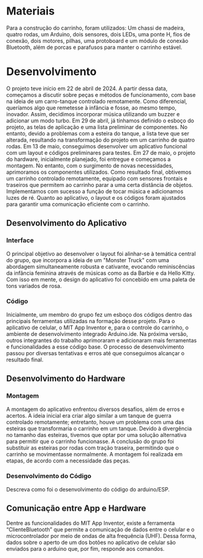 
# Materiais

Para a construção do carrinho, foram utilizados: 
Um chassi de madeira, quatro rodas, um Arduino, dois sensores, dois LEDs, uma ponte H, fios de conexão, dois motores, pilhas, uma protoboard e um módulo de conexão Bluetooth, além de porcas e parafusos para manter o carrinho estável.

# Desenvolvimento
O projeto teve início em 22 de abril de 2024. A partir dessa data, começamos a discutir sobre peças e métodos de funcionamento, com base na ideia de um carro-tanque controlado remotamente. Como diferencial, queríamos algo que remetesse à infância e fosse, ao mesmo tempo, inovador. Assim, decidimos incorporar música utilizando um buzzer e adicionar um modo turbo.
Em 29 de abril, já tínhamos definido o esboço do projeto, as telas de aplicação e uma lista preliminar de componentes. No entanto, devido a problemas com a esteira do tanque, a lista teve que ser alterada, resultando na transformação do projeto em um carrinho de quatro rodas.
Em 13 de maio, conseguimos desenvolver um aplicativo funcional com um layout e códigos preliminares para testes.
Em 27 de maio, o projeto do hardware, inicialmente planejado, foi entregue e começamos a montagem. No entanto, com o surgimento de novas necessidades, aprimoramos os componentes utilizados.
Como resultado final, obtivemos um carrinho controlado remotamente, equipado com sensores frontais e traseiros que permitem ao carrinho parar a uma certa distância de objetos. Implementamos com sucesso a função de tocar música e adicionamos luzes de ré.
Quanto ao aplicativo, o layout e os códigos foram ajustados para garantir uma comunicação eficiente com o carrinho.

## Desenvolvimento do Aplicativo

### Interface
O principal objetivo ao desenvolver o layout foi alinhar-se à temática central do grupo, que incorpora a ideia de um "Monster Truck" com uma abordagem simultaneamente robusta e cativante, evocando reminiscências da infância feminina através de músicas como as da Barbie e da Hello Kitty. Com isso em mente, o design do aplicativo foi concebido em uma paleta de tons variados de rosa.

### Código
Inicialmente, um membro do grupo fez um esboço dos códigos dentro das principais ferramentas utilizadas na formação desse projeto. Para o aplicativo de celular, o MIT App Inventor e, para o controle do carrinho, o ambiente de desenvolvimento integrado Arduino.ide.
Na próxima versão, outros integrantes do trabalho aprimoraram e adicionaram mais ferramentas e funcionalidades a esse código base. O processo de desenvolvimento passou por diversas tentativas e erros até que conseguimos alcançar o resultado final.

## Desenvolvimento do Hardware

### Montagem

A montagem do aplicativo enfrentou diversos desafios, além de erros e acertos. A ideia inicial era criar algo similar a um tanque de guerra controlado remotamente; entretanto, houve um problema com uma das esteiras que transformaria o carrinho em um tanque. Devido à divergência no tamanho das esteiras, tivemos que optar por uma solução alternativa para permitir que o carrinho funcionasse. A conclusão do grupo foi substituir as esteiras por rodas com tração traseira, permitindo que o carrinho se movimentasse normalmente.
A montagem foi realizada em etapas, de acordo com a necessidade das peças.

### Desenvolvimento do Código

Descreva como foi o desenvolvimento do código do arduino/ESP.

## Comunicação entre App e Hardware

Dentre as funcionalidades do MIT App Inventor, existe a ferramenta “ClienteBluetooth” que permite a comunicação de dados entre o celular e o microcontrolador por meio de ondas de alta frequência (UHF). Dessa forma, dados sobre o aperto de um dos botões no aplicativo de celular são enviados para o arduino que, por fim, responde aos comandos.
